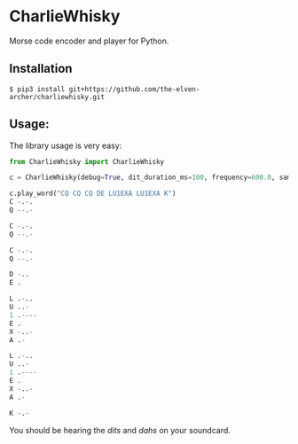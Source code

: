 # CharlieWhisky

Morse code encoder and player for Python.  

## Installation

```
$ pip3 install git+https://github.com/the-elven-archer/charliewhisky.git
```

## Usage:

The library usage is very easy:

```python
from CharlieWhisky import CharlieWhisky

c = CharlieWhisky(debug=True, dit_duration_ms=100, frequency=600.0, samplerate=22050)

c.play_word("CQ CQ CQ DE LU1EXA LU1EXA K")
C -.-.
Q --.-

C -.-.
Q --.-

C -.-.
Q --.-

D -..
E .

L .-..
U ..-
1 .----
E .
X -..-
A .-

L .-..
U ..-
1 .----
E .
X -..-
A .-

K -.-
```
You should be hearing the *dits* and *dahs* on your soundcard.  
